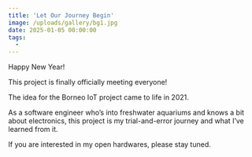 ```yaml
---
title: 'Let Our Journey Begin'
image: /uploads/gallery/bg1.jpg
date: 2025-01-05 00:00:00
tags:
  -
---
```


Happy New Year!

This project is finally officially meeting everyone!

The idea for the Borneo IoT project came to life in 2021.

As a software engineer who’s into freshwater aquariums and knows a bit about electronics, this project is my trial-and-error journey and what I’ve learned from it.

If you are interested in my open hardwares, please stay tuned.

